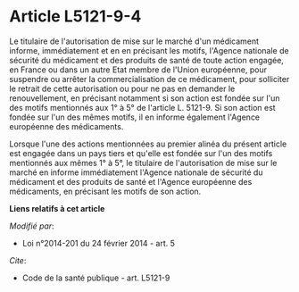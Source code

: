 # Article L5121-9-4

Le titulaire de l'autorisation de mise sur le marché d'un médicament informe, immédiatement et en en précisant les motifs,
l'Agence nationale de sécurité du médicament et des produits de santé de toute action engagée, en France ou dans un autre
Etat membre de l'Union européenne, pour suspendre ou arrêter la commercialisation de ce médicament, pour solliciter le
retrait de cette autorisation ou pour ne pas en demander le renouvellement, en précisant notamment si son action est fondée
sur l'un des motifs mentionnés aux 1° à 5° de l'article L. 5121-9. Si son action est fondée sur l'un des mêmes motifs, il en
informe également l'Agence européenne des médicaments. 

Lorsque l'une des actions mentionnées au premier alinéa du présent article est engagée dans un pays tiers et qu'elle est
fondée sur l'un des motifs mentionnés aux mêmes 1° à 5°, le titulaire de l'autorisation de mise sur le marché en informe
immédiatement l'Agence nationale de sécurité du médicament et des produits de santé et l'Agence européenne des médicaments,
en précisant les motifs de son action.

**Liens relatifs à cet article**

_Modifié par_:

  - Loi n°2014-201 du 24 février 2014 - art. 5

_Cite_:

  - Code de la santé publique - art. L5121-9
